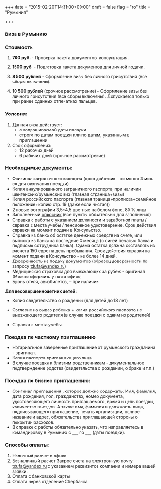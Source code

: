+++
date = "2015-02-20T14:31:00+00:00"
draft = false
flag = "ro"
title = "Румыния"

+++
### Виза в Румынию

### Стоимость
1) **700 руб.**  - Проверка пакета документов, консультация.

2) **1500 руб.** - Подготовка пакета документов для личной подачи.

3) **8 500 рублей** - Оформление визы без личного присутствия (все сборы включены). 

4) **10 500 рублей** (срочное рассмотрение) - Оформление визы без личного присутствия (все сборы включены). Допускается только при ранее сданных отпечатках пальцев.

### Условия:

1. Данная виза действует:
   * с запрашиваемой даты поездки
   * строго по датам поездки или по датам, указанным в приглашении
2. Срок оформления:
   * 12 рабочих дней
   * 6 рабочих дней (срочное рассмотрение)

### Необходимые документы:

* Оригинал заграничного паспорта (срок действия - не менее 3 мес. со дня окончания поездки)
* Копия аннулированного заграничного паспорта, при наличии шенгенских/румынских виз (главная страница+визы)
* Копия российского паспорта (главная траница+прописка+семейное положение+копию стр. 19 (даже если чистая))
* 2 новые фотографии 3,5*4,5 цветные на белом фоне, 80 % лица
* Заполненный [опросник](/forms/Opros-Shengen.docx) (все пункты обязательны для заполнения)
* Справка с работы с указанием должности и заработной платы /справка с места учебы / пенсионное удостоверение. Срок действия справки на момент подачи в Консульство.
* Справка из банка об остатке денежных средств на счете, или выписка из банка за последние 3 месяца (с синей печатью банка и подписью сотрудника банка). Сумма остатка должна составлять из расчета 150 евро на день пребывания. Срок действия справки на момент подачи в Консульство - не более 14 дней.
* Доверенность на подачу документов (образец доверенности по запросу [tdufa@yandex.ru](mailto:tdufa@yandex.ru))
* Медицинская страховка для выезжающих за рубеж - оригинал (Можно оформить у нас в офисе)
* Бронь отеля, авиабилетов, – при наличии

**Для несовершеннолетних детей:**

* Копия свидетельство о рождении (для детей до 18 лет)

* Согласие на вывоз ребенка + копия российского паспорта не выезжающего родителя (в случае поездки с одним из родителей)

* Справка с места учебы

### Поездка по частному приглашению
* Нотариальное заверенное приглашение от румынского гражданина - оригинал.
* Копия паспорта приглашающего лица.
* В случае поездки к близким родственникам - документальное подтверждение родства (свидетельства о рождении, о браке и т.п.)


### Поездка по бизнес приглашению:

* Оригинал приглашения , которое должно содержать: Имя, фамилия, дата рождения, пол, гражданство, номер документа, удостоверяющего личность приглашаемого, время и цель поездки, количество въездов. А также имя, фамилия и должность лица, подписывающего приглашение, печать организации, полное название и адрес, обязательства приглашающей стороны о покрытии расходов.
* В справке с работы обязательно указать, что направляетесь в командировку в Румынию с ___ по ___ (даты поездки).


### Способы оплаты:

1. Наличный расчет в офисе 
2. Безналичный расчет
Запрос счета на электронную почту [tdufa@yandex.ru](mailto:tdufa@yandex.ru)  с указанием реквизитов компании и номера вашей заявки.
3. Оплата с банковской карты
4. Оплата через отделение Сбербанка
